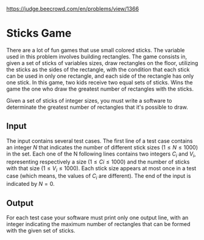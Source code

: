 https://judge.beecrowd.com/en/problems/view/1366

# Sticks Game

There are a lot of fun games that use small colored sticks. The variable used in
this problem involves building rectangles. The game consists in, given a set of
sticks of variables sizes, draw rectangles on the floor, utilizing the sticks as
the sides of the rectangle, with the condition that each stick can be used in
only one rectangle, and each side of the rectangle has only one stick. In this
game, two kids receive two equal sets of sticks. Wins the game the one who draw
the greatest number of rectangles with the sticks.

Given a set of sticks of integer sizes, you must write a software to determinate
the greatest number of rectangles that it's possible to draw.

## Input

The input contains several test cases. The first line of a test case contains an
integer $N$ that indicates the number of different stick sizes $(1 \leq N \leq
1000)$ in the set. Each one of the N following lines contains two integers $C_i$
and $V_i$, representing respectively a size $(1 \leq Ci \leq 1000)$ and the
number of sticks with that size $(1 \leq V_i \leq 1000)$. Each stick size
appears at most once in a test case (which means, the values of $C_i$ are
different). The end of the input is indicated by $N = 0$.

## Output

For each test case your software must print only one output line, with an
integer indicating the maximum number of rectangles that can be formed with the
given set of sticks.
